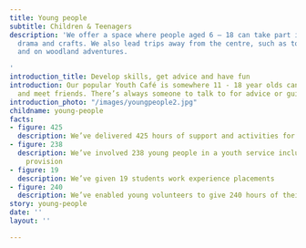 ```yaml
---
title: Young people
subtitle: Children & Teenagers
description: 'We offer a space where people aged 6 – 18 can take part in sports, music,
  drama and crafts. We also lead trips away from the centre, such as to local museums
  and on woodland adventures.

'
introduction_title: Develop skills, get advice and have fun
introduction: Our popular Youth Café is somewhere 11 - 18 year olds can socialise
  and meet friends. There’s always someone to talk to for advice or guidance.
introduction_photo: "/images/youngpeople2.jpg"
childname: young-people
facts:
- figure: 425
  description: We’ve delivered 425 hours of support and activities for young people
- figure: 238
  description: We’ve involved 238 young people in a youth service including holiday
    provision
- figure: 19
  description: We’ve given 19 students work experience placements
- figure: 240
  description: We’ve enabled young volunteers to give 240 hours of their time
story: young-people
date: ''
layout: ''

---
```

